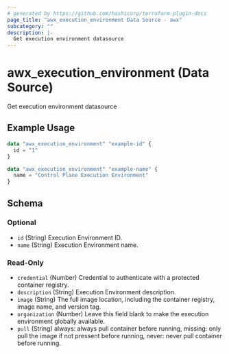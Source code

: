 ```yaml
---
# generated by https://github.com/hashicorp/terraform-plugin-docs
page_title: "awx_execution_environment Data Source - awx"
subcategory: ""
description: |-
  Get execution environment datasource
---
```


# awx_execution_environment (Data Source)

Get execution environment datasource

## Example Usage

```terraform
data "awx_execution_environment" "example-id" {
  id = "1"
}

data "awx_execution_environment" "example-name" {
  name = "Control Plane Execution Environment"
}
```

<!-- schema generated by tfplugindocs -->
## Schema

### Optional

- `id` (String) Execution Environment ID.
- `name` (String) Execution Environment name.

### Read-Only

- `credential` (Number) Credential to authenticate with a protected container registry.
- `description` (String) Execution Environment description.
- `image` (String) The full image location, including the container registry, image name, and version tag.
- `organization` (Number) Leave this field blank to make the execution environment globally available.
- `pull` (String) always: always pull container before running, missing: only pull the image if not pressent before running, never: never pull container before running.

